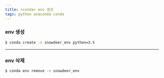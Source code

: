```yaml
---
title: <conda> env 생성
tags: python anaconda conda
---
```


### env 생성
```sh
$ conda create -n snowdeer_env python=3.5
```

<!--more-->

---

### env 삭제
```sh
$ conda env remove -n snowdeer_env
```
